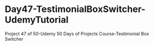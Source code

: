 # Day47-TestimonialBoxSwitcher-UdemyTutorial
Project 47 of 50-Udemy 50 Days of Projects Course-Testimonial Box Switcher
